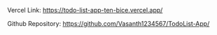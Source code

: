Vercel Link:
https://todo-list-app-ten-bice.vercel.app/

Github Repository:
https://github.com/Vasanth1234567/TodoList-App/
